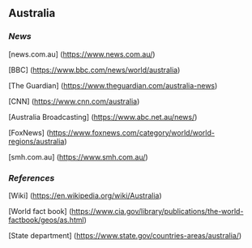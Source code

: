 ## Australia ##

### _News_ ###
[news.com.au] (https://www.news.com.au/)

[BBC] (https://www.bbc.com/news/world/australia)

[The Guardian] (https://www.theguardian.com/australia-news)

[CNN] (https://www.cnn.com/australia)

[Australia Broadcasting] (https://www.abc.net.au/news/)

[FoxNews] (https://www.foxnews.com/category/world/world-regions/australia)

[smh.com.au] (https://www.smh.com.au/)

### _References_ ###
[Wiki] (https://en.wikipedia.org/wiki/Australia)

[World fact book] (https://www.cia.gov/library/publications/the-world-factbook/geos/as.html)

[State department] (https://www.state.gov/countries-areas/australia/)
